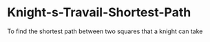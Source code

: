 # Knight-s-Travail-Shortest-Path
To find the shortest path between two squares that a knight can take
